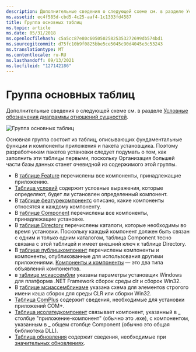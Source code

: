 ```yaml
---
description: Дополнительные сведения о следующей схеме см. в разделе Условные обозначения диаграммы отношений сущностей.
ms.assetid: ec4f585d-cbd5-4c25-aaf4-1c1333fd4587
title: Группа основных таблиц
ms.topic: article
ms.date: 05/31/2018
ms.openlocfilehash: c5a5cc87e80c60505025825353272699db574bd1
ms.sourcegitcommit: d75fc10b9f0825bbe5ce5045c90d4045e3c53243
ms.translationtype: MT
ms.contentlocale: ru-RU
ms.lasthandoff: 09/13/2021
ms.locfileid: "127142186"
---
```

# <a name="core-tables-group"></a>Группа основных таблиц

Дополнительные сведения о следующей схеме см. в разделе [Условные обозначения диаграммы отношений сущностей](entity-relationship-diagram-legend.md).

![Группа основных таблиц](images/core.png)

Основная группа состоит из таблиц, описывающих фундаментальные функции и компоненты приложения и пакета установщика. Поэтому разработчикам пакетов установки следует подумать о том, как заполнить эти таблицы первыми, поскольку Организация большей части базы данных станет очевидной из содержимого этой группы.

-   В [таблице Feature](feature-table.md) перечислены все компоненты, принадлежащие приложению.
-   [Таблица условий](condition-table.md) содержит условные выражения, которые определяют, будет ли установлен определенный компонент.
-   В [таблице феатурекомпонентс](featurecomponents-table.md) описано, какие компоненты относятся к каждому компоненту.
-   В [таблице Component](component-table.md) перечислены все компоненты, принадлежащие установке.
-   В [таблице Directory](directory-table.md) перечислены каталоги, которые необходимы во время установки. Поскольку каждый компонент должен быть связан с одним и только одним каталогом, таблица Component тесно связана с этой таблицей и имеет внешний ключ к таблице Directory.
-   В [таблице публишкомпонент](publishcomponent-table.md) перечислены компоненты и компоненты, опубликованные для использования другими приложениями. [Компоненты и компоненты](components-and-features.md) — это два типа объявлений компонентов.
-   в [таблице мсиассембли](msiassembly-table.md) указаны параметры установщик Windows для платформа .NET Framework сборок среды clr и сборок Win32.
-   В [таблице мсиассемблинаме](msiassemblyname-table.md) указана схема для элементов строгого имени кэша сборок для среды CLR или сборки Win32.
-   [Таблица ComPlus](complus-table.md) содержит сведения, необходимые для установки приложений COM+.
-   [Таблица исолатедкомпонент](isolatedcomponent-table.md) связывает компонент, указанный в \_ столбце "приложение-компонент" (обычно это .exe), с компонентом, указанным в \_ общем столбце Component (обычно это общая библиотека DLL).
-   [Таблица обновления](upgrade-table.md) содержит сведения, необходимые при [значительных обновлениях](major-upgrades.md).

 

 



